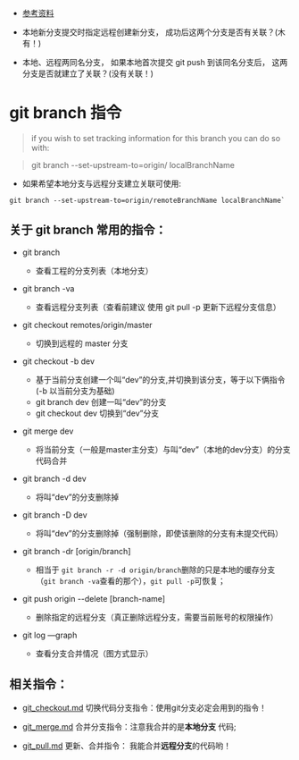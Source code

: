 * [参考资料](https://git-scm.com/docs/git-branch)

* 本地新分支提交时指定远程创建新分支， 成功后这两个分支是否有关联？(木有！) 

* 本地、远程两同名分支， 如果本地首次提交 git push 到该同名分支后， 这两分支是否就建立了关联？(没有关联！)

# git branch 指令
> if you wish to set tracking information for this branch you can do so with:

> git branch --set-upstream-to=origin/<branch> localBranchName

* 如果希望本地分支与远程分支建立关联可使用:
```
git branch --set-upstream-to=origin/remoteBranchName localBranchName`

```

## 关于 git branch 常用的指令： 
* git branch 
	* 查看工程的分支列表（本地分支）

* git branch -va 
	* 查看远程分支列表（查看前建议 使用 git pull -p 更新下远程分支信息）

* git checkout  remotes/origin/master 
	* 切换到远程的 master 分支

* git checkout -b dev
	* 基于当前分支创建一个叫“dev”的分支,并切换到该分支，等于以下俩指令(-b 以当前分支为基础)
	* git branch dev   创建一叫“dev”的分支
	* git checkout dev  切换到“dev”分支

* git merge dev 
	* 将当前分支（一般是master主分支）与叫“dev”（本地的dev分支）的分支代码合并

* git branch -d dev 
	* 将叫“dev”的分支删除掉
* git branch -D dev 
	* 将叫“dev”的分支删除掉（强制删除，即使该删除的分支有未提交代码）
* git branch -dr [origin/branch]
  * 相当于 `git branch -r -d origin/branch`删除的只是本地的缓存分支（`git branch -va`查看的那个），`git pull -p`可恢复；
* git push origin --delete [branch-name]
 	* 删除指定的远程分支（真正删除远程分支，需要当前账号的权限操作）

* git log —graph  
	* 查看分支合并情况（图方式显示）

## 相关指令：
* [git_checkout.md](https://github.com/wteam-xq/testGit/blob/master/learn_log/git_checkout.md)  切换代码分支指令：使用git分支必定会用到的指令！ 

* [git_merge.md](https://github.com/wteam-xq/testGit/blob/master/learn_log/git_merge.md) 合并分支指令：注意我合并的是**本地分支** 代码;

* [git_pull.md](https://github.com/wteam-xq/testGit/blob/master/learn_log/git_pull.md) 更新、合并指令： 我能合并**远程分支**的代码哟！

